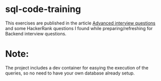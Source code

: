 # sql-code-training
This exercises are published in the article [Advanced interview questions](https://learnsql.com/blog/advanced-sql-interview-questions/?gad_source=1&gclid=CjwKCAjw6c63BhAiEiwAF0EH1EZlCSRAiVnLVb7HqSdY9L-GsysNfCCOVoSpstI3PMJIhyUvza5ejRoCw70QAvD_BwE) and some HackerRank questions I found while preparing/refreshing for Backend interview questions.

# Note:
The project includes a dev container for easying the execution of the queries, so no need to have your own database already setup.



